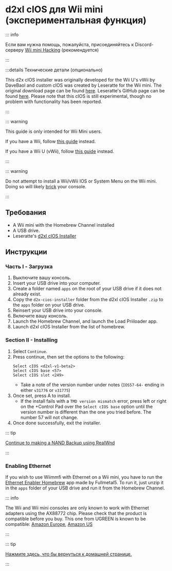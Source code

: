 # d2xl cIOS для Wii mini (экспериментальная функция)

::: info

Если вам нужна помощь, пожалуйста, присоединяйтесь к Discord-серверу [Wii mini Hacking](https://discord.gg/6ryxnkS) (рекомендуется)

:::

:::details Технические детали (опционально)

This d2x cIOS installer was originally developed for the Wii U's vWii by DaveBaol and custom cIOS was created by Leseratte for the Wii mini. The original download page can be found [here](https://wii.leseratte10.de/d2xl-cIOS/). Leseratte's GitHub page can be found [here](https://github.com/Leseratte10/d2xl-cios). Please note that this cIOS is still experimental, though no problem with functionality has been reported.

:::

::: warning

This guide is only intended for Wii Mini users.

If you have a Wii, follow [this guide](cios) instead.

If you have a Wii U (vWii), follow [this guide](cios-vwii) instead.

:::

::: warning

Do not attempt to install a Wii/vWii IOS or System Menu on the Wii mini. Doing so will likely [brick](bricks#ios-brick) your console.

:::

## Требования

- A Wii mini with the Homebrew Channel installed
- A USB drive.
- Leseratte's [d2xl cIOS Installer](/assets/files/d2xl_wii_mini_cIOS_installer_v1_beta2.zip)

## Инструкции

### Часть I - Загрузка

1. Выключите вашу консоль.
2. Insert your USB drive into your computer.
3. Create a folder named `apps` on the root of your USB drive if it does not already exist.
4. Copy the `d2x-cios-installer` folder from the d2xl cIOS Installer `.zip` to the `apps` folder on your USB drive.
5. Reinsert your USB drive into your console.
6. Включите вашу консоль.
7. Launch the Homebrew Channel, and launch the Load Priiloader app.
8. Launch d2xl cIOS Installer from the list of homebrew.

### Section II - Installing

1. Select `Continue`.
2. Press continue, then set the options to the following:
   ```
   Select cIOS <d2xl-v1-beta2>
   Select cIOS base <57>
   Select cIOS slot <249>
   ```
   - Take a note of the version number under notes (`IOS57-64-` ending in either `v31776` or `v31775`)
3. Once set, press A to install.
   - If the install fails with a `TMD version mismatch` error, press left or right on the +Control Pad over the `Select cIOS base` option until the version number is different than the one you tried before. The number 57 will not change.
4. Once done successfully, exit the installer.

::: tip

[Continue to making a NAND Backup using RealWnd](wnd-mini)

:::

### Enabling Ethernet

If you wish to use Wiimmfi with Ethernet on a Wii mini, you have to run the [Ethernet Enabler Homebrew](/assets/files/Wii_Mini_Ethernet_Enable.zip) app made by Fullmetal5. To run it, just unzip it in the `apps` folder of your USB drive and run it from the Homebrew Channel.

::: info

The Wii and Wii mini consoles are only known to work with Ethernet adapters using the AX88772 chip. Please check that the product is compatible before you buy. This one from UGREEN is known to be compatible: [Amazon Europe](https://www.amazon.de/dp/B00MYT481C), [Amazon US](https://a.co/d/3OcSJDS)

:::

::: tip

[Нажмите здесь, что бы вернуться к домашней странице.](site-navigation)

:::
